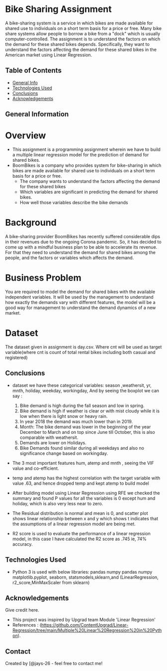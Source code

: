 # Bike Sharing Assignment
A bike-sharing system is a service in which bikes are made available for shared use to individuals on a short term basis for a price or free. Many bike share systems allow people to borrow a bike from a "dock" which is usually computer-controlled. The assignment is to understand the factors on which the demand for these shared bikes depends. Specifically, they want to understand the factors affecting the demand for these shared bikes in the American market using Linear Regression.


## Table of Contents
* [General Info](#general-information)
* [Technologies Used](#technologies-used)
* [Conclusions](#conclusions)
* [Acknowledgements](#acknowledgements)

## General Information
# Overview
- This assignment is a programming assignment wherein we have to build a multiple linear regression model for the prediction of demand for    shared bikes. 
- BoomBikes is a company who provides system for bike-sharing in which bikes are made available for shared use to individuals on a short term basis for a price or free.
   - The company wants to understand the factors affecting the demand for these shared bikes
   - Which variables are significant in predicting the demand for shared bikes.
   - How well those variables describe the bike demands
# Background
A bike-sharing provider BoomBikes has recently suffered considerable dips in their revenues due to the ongoing Corona pandemic. So, it has decided to come up with a mindful business plan to be able to accelerate its revenue. For that they need to understand the demand for shared bikes among the people, and the factors or variables which affects the demand.
# Business Problem
You are required to model the demand for shared bikes with the available independent variables. It will be used by the management to understand how exactly the demands vary with different features, the model will be a good way for management to understand the demand dynamics of a new market. 
# Dataset 
The dataset given in assignment is day.csv. Where cnt will be used as target variable(where cnt is count of total rental bikes including both casual and registered)
	

## Conclusions
- dataset we have these categorical variables: season ,weathersit, yr, mnth, holiday, weekday, workingday,
  And by seeing the boxplot we can say : 
	1.	Bike demand is high during the fall season and low in spring.
	2.	Bike demand is high if weather is clear or with mist cloudy while it is low when there is light snow or heavy rain.
	3.	In year 2018 the demand was much lower than in 2019.
	4.	Month: The bike demand was lower in the beginning of the year December to March  and on top since June till October, this is also comparable with weathersit.
	5.	Demands are lower on Holidays. 
	6.	Bike Demands found similar during all weekdays and also no significance change based on workingday.
	
- The 3 most important features hum, atemp and mnth , seeing the VIF value and co-efficient. 
- temp and atemp has the highest correlation with the target variable with value .63, and hence dropped temp and kept atemp to build model
- After building model using Linear Regression using RFE we checked the summary and found P values for all the variables is 0 except hum and holiday, which is also very less near to zero.
- The Residual distribution is normal and mean is 0, and scatter plot shows linear relationship between x and y which shows t indicates that the assumptions of a linear regression model are being met.
- R2 score is used to evaluate the performance of a linear regression model, in this case I have calculated the R2 score as .745 ie, 74% accuracy.


## Technologies Used
- Python 3 is used with below libraries:
 pandas numpy pandas numpy matplotlib.pyplot, seaborn, statsmodels,sklearn,and (LinearRegression, r2_score,MinMaxScaler from sklearn)


## Acknowledgements
Give credit here.
- This project was inspired by Upgrad team Module 'Linear Regression'
- References : (https://github.com/ContentUpgrad/Linear-Regression/tree/main/Multiple%20Linear%20Regression%20in%20Python).

## Contact
Created by [@jays-26 - feel free to contact me!
